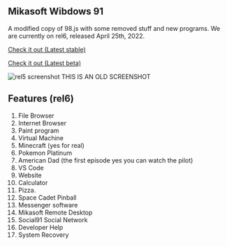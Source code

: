 ## Mikasoft Wibdows 91

A modified copy of 98.js with some removed stuff and new programs. We are currently on rel6, released April 25th, 2022.

[Check it out (Latest stable)](http://104.192.2.35:1998)

[Check it out (Latest beta)](http://104.192.2.35:1997)

![rel5 screenshot THIS IS AN OLD SCREENSHOT](https://holynetworkadapter.github.io/wibdows91/wib91.PNG "old rel5 screenshot")

## Features (rel6)

1. File Browser
2. Internet Browser
3. Paint program
4. Virtual Machine
5. Minecraft (yes for real)
6. Pokemon Platinum
7. American Dad (the first episode yes you can watch the pilot)
8. VS Code
9. Website
10. Calculator
11. Pizza.
12. Space Cadet Pinball
13. Messenger software
14. Mikasoft Remote Desktop
15. Social91 Social Network
16. Developer Help
17. System Recovery
